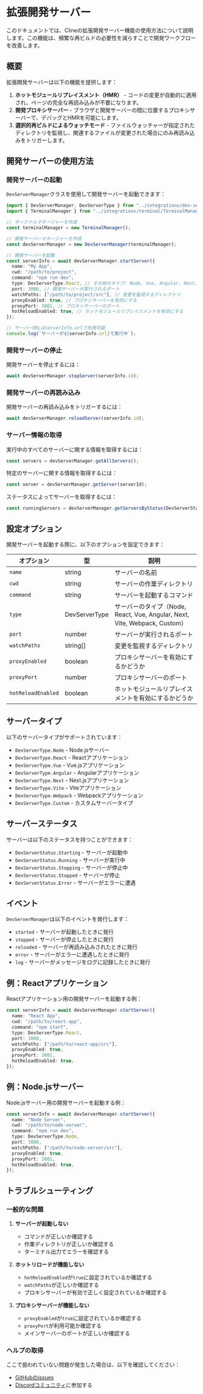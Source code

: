 # 拡張開発サーバー

このドキュメントでは、Clineの拡張開発サーバー機能の使用方法について説明します。この機能は、頻繁な再ビルドの必要性を減らすことで開発ワークフローを改善します。

## 概要

拡張開発サーバーは以下の機能を提供します：

1. **ホットモジュールリプレイスメント（HMR）** - コードの変更が自動的に適用され、ページの完全な再読み込みが不要になります。
2. **開発プロキシサーバー** - ブラウザと開発サーバーの間に位置するプロキシサーバーで、デバッグとHMRを可能にします。
3. **選択的再ビルドによるウォッチモード** - ファイルウォッチャーが指定されたディレクトリを監視し、関連するファイルが変更された場合にのみ再読み込みをトリガーします。

## 開発サーバーの使用方法

### 開発サーバーの起動

`DevServerManager`クラスを使用して開発サーバーを起動できます：

```typescript
import { DevServerManager, DevServerType } from "../integrations/dev-server";
import { TerminalManager } from "../integrations/terminal/TerminalManager";

// ターミナルマネージャーを作成
const terminalManager = new TerminalManager();

// 開発サーバーマネージャーを作成
const devServerManager = new DevServerManager(terminalManager);

// 開発サーバーを起動
const serverInfo = await devServerManager.startServer({
  name: "My App",
  cwd: "/path/to/project",
  command: "npm run dev",
  type: DevServerType.React, // その他のタイプ: Node, Vue, Angular, Next, Vite, Webpack, Custom
  port: 3000, // 開発サーバーが実行されるポート
  watchPaths: ["/path/to/project/src"], // 変更を監視するディレクトリ
  proxyEnabled: true, // プロキシサーバーを有効にする
  proxyPort: 3001, // プロキシサーバーのポート
  hotReloadEnabled: true, // ホットモジュールリプレイスメントを有効にする
});

// サーバーURLはserverInfo.urlで利用可能
console.log(`サーバーが${serverInfo.url}で実行中`);
```

### 開発サーバーの停止

開発サーバーを停止するには：

```typescript
await devServerManager.stopServer(serverInfo.id);
```

### 開発サーバーの再読み込み

開発サーバーの再読み込みをトリガーするには：

```typescript
await devServerManager.reloadServer(serverInfo.id);
```

### サーバー情報の取得

実行中のすべてのサーバーに関する情報を取得するには：

```typescript
const servers = devServerManager.getAllServers();
```

特定のサーバーに関する情報を取得するには：

```typescript
const server = devServerManager.getServer(serverId);
```

ステータスによってサーバーを取得するには：

```typescript
const runningServers = devServerManager.getServersByStatus(DevServerStatus.Running);
```

## 設定オプション

開発サーバーを起動する際に、以下のオプションを設定できます：

| オプション | 型 | 説明 |
|--------|------|-------------|
| `name` | string | サーバーの名前 |
| `cwd` | string | サーバーの作業ディレクトリ |
| `command` | string | サーバーを起動するコマンド |
| `type` | DevServerType | サーバーのタイプ（Node, React, Vue, Angular, Next, Vite, Webpack, Custom） |
| `port` | number | サーバーが実行されるポート |
| `watchPaths` | string[] | 変更を監視するディレクトリ |
| `proxyEnabled` | boolean | プロキシサーバーを有効にするかどうか |
| `proxyPort` | number | プロキシサーバーのポート |
| `hotReloadEnabled` | boolean | ホットモジュールリプレイスメントを有効にするかどうか |

## サーバータイプ

以下のサーバータイプがサポートされています：

- `DevServerType.Node` - Node.jsサーバー
- `DevServerType.React` - Reactアプリケーション
- `DevServerType.Vue` - Vue.jsアプリケーション
- `DevServerType.Angular` - Angularアプリケーション
- `DevServerType.Next` - Next.jsアプリケーション
- `DevServerType.Vite` - Viteアプリケーション
- `DevServerType.Webpack` - Webpackアプリケーション
- `DevServerType.Custom` - カスタムサーバータイプ

## サーバーステータス

サーバーは以下のステータスを持つことができます：

- `DevServerStatus.Starting` - サーバーが起動中
- `DevServerStatus.Running` - サーバーが実行中
- `DevServerStatus.Stopping` - サーバーが停止中
- `DevServerStatus.Stopped` - サーバーが停止
- `DevServerStatus.Error` - サーバーがエラーに遭遇

## イベント

`DevServerManager`は以下のイベントを発行します：

- `started` - サーバーが起動したときに発行
- `stopped` - サーバーが停止したときに発行
- `reloaded` - サーバーが再読み込みされたときに発行
- `error` - サーバーがエラーに遭遇したときに発行
- `log` - サーバーがメッセージをログに記録したときに発行

## 例：Reactアプリケーション

Reactアプリケーション用の開発サーバーを起動する例：

```typescript
const serverInfo = await devServerManager.startServer({
  name: "React App",
  cwd: "/path/to/react-app",
  command: "npm start",
  type: DevServerType.React,
  port: 3000,
  watchPaths: ["/path/to/react-app/src"],
  proxyEnabled: true,
  proxyPort: 3001,
  hotReloadEnabled: true,
});
```

## 例：Node.jsサーバー

Node.jsサーバー用の開発サーバーを起動する例：

```typescript
const serverInfo = await devServerManager.startServer({
  name: "Node Server",
  cwd: "/path/to/node-server",
  command: "npm run dev",
  type: DevServerType.Node,
  port: 3000,
  watchPaths: ["/path/to/node-server/src"],
  proxyEnabled: true,
  proxyPort: 3001,
  hotReloadEnabled: true,
});
```

## トラブルシューティング

### 一般的な問題

1. **サーバーが起動しない**
   - コマンドが正しいか確認する
   - 作業ディレクトリが正しいか確認する
   - ターミナル出力でエラーを確認する

2. **ホットリロードが機能しない**
   - `hotReloadEnabled`が`true`に設定されているか確認する
   - `watchPaths`が正しいか確認する
   - プロキシサーバーが有効で正しく設定されているか確認する

3. **プロキシサーバーが機能しない**
   - `proxyEnabled`が`true`に設定されているか確認する
   - `proxyPort`が利用可能か確認する
   - メインサーバーのポートが正しいか確認する

### ヘルプの取得

ここで扱われていない問題が発生した場合は、以下を確認してください：
- [GitHubのissues](https://github.com/cline/cline/issues)
- [Discordコミュニティ](https://discord.gg/cline)に参加する
